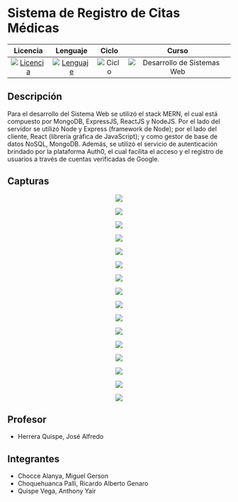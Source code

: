 # **Sistema de Registro de Citas Médicas**

<div align="center">

|Licencia|Lenguaje|Ciclo|Curso|
|:--:|:--:|:--:|:--:|
|[![Licencia](https://img.shields.io/badge/License-MIT-red.svg)](https://opensource.org/licenses/MIT)|[![Lenguaje](https://img.shields.io/badge/Language-JavaScript-yellow.svg)](https://developer.mozilla.org/es/docs/Web/JavaScript)|![Ciclo](https://img.shields.io/badge/VII-green.svg)|![Desarrollo de Sistemas Web](https://img.shields.io/badge/Desarrollo_de_Sistemas_Web-blueviolet.svg)

</div>


## Descripción

Para el desarrollo del Sistema Web se utilizó el stack MERN, el cual está compuesto por MongoDB, ExpressJS, ReactJS y NodeJS. Por el lado del servidor se utilizó Node y Express (framework de Node); por el lado del cliente, React (librería gráfica de JavaScript); y como gestor de base de datos NoSQL, MongoDB.
Además, se utilizó el servicio de autenticación brindado por la plataforma Auth0, el cual facilita el acceso y el registro de usuarios a través de cuentas verificadas de Google.


## Capturas

<p align="center">
  <img src="https://github.com/anthonyquispev/SistemaCitasMedicas-MERN/blob/master/capturas/Captura_01.PNG">
</p>
<p align="center">
  <img src="https://github.com/anthonyquispev/SistemaCitasMedicas-MERN/blob/master/capturas/Captura_01_02.PNG">
</p>
<p align="center">
  <img src="https://github.com/anthonyquispev/SistemaCitasMedicas-MERN/blob/master/capturas/Captura_01_03.PNG">
</p>
<p align="center">
  <img src="https://github.com/anthonyquispev/SistemaCitasMedicas-MERN/blob/master/capturas/Captura_02.PNG">
</p>
<p align="center">
  <img src="https://github.com/anthonyquispev/SistemaCitasMedicas-MERN/blob/master/capturas/Captura_03.PNG">
</p>
<p align="center">
  <img src="https://github.com/anthonyquispev/SistemaCitasMedicas-MERN/blob/master/capturas/Captura_04.PNG">
</p>
<p align="center">
  <img src="https://github.com/anthonyquispev/SistemaCitasMedicas-MERN/blob/master/capturas/Captura_05.PNG">
</p>
<p align="center">
  <img src="https://github.com/anthonyquispev/SistemaCitasMedicas-MERN/blob/master/capturas/Captura_06.PNG">
</p>
<p align="center">
  <img src="https://github.com/anthonyquispev/SistemaCitasMedicas-MERN/blob/master/capturas/Captura_06_a.PNG">
</p>
<p align="center">
  <img src="https://github.com/anthonyquispev/SistemaCitasMedicas-MERN/blob/master/capturas/Captura_07.PNG">
</p>
<p align="center">
  <img src="https://github.com/anthonyquispev/SistemaCitasMedicas-MERN/blob/master/capturas/Captura_08.PNG">
</p>
<p align="center">
  <img src="https://github.com/anthonyquispev/SistemaCitasMedicas-MERN/blob/master/capturas/Captura_09.PNG">
</p>
<p align="center">
  <img src="https://github.com/anthonyquispev/SistemaCitasMedicas-MERN/blob/master/capturas/Captura_10.PNG">
</p>
<p align="center">
  <img src="https://github.com/anthonyquispev/SistemaCitasMedicas-MERN/blob/master/capturas/Captura_11.PNG">
</p>
<p align="center">
  <img src="https://github.com/anthonyquispev/SistemaCitasMedicas-MERN/blob/master/capturas/Captura_10_02.PNG">
</p>
<p align="center">
  <img src="https://github.com/anthonyquispev/SistemaCitasMedicas-MERN/blob/master/capturas/Captura_12.PNG">
</p>


## Profesor

* Herrera Quispe, José Alfredo


## Integrantes

* Chocce Alanya, Miguel Gerson
* Choquehuanca Palli, Ricardo Alberto Genaro
* Quispe Vega, Anthony Yair
